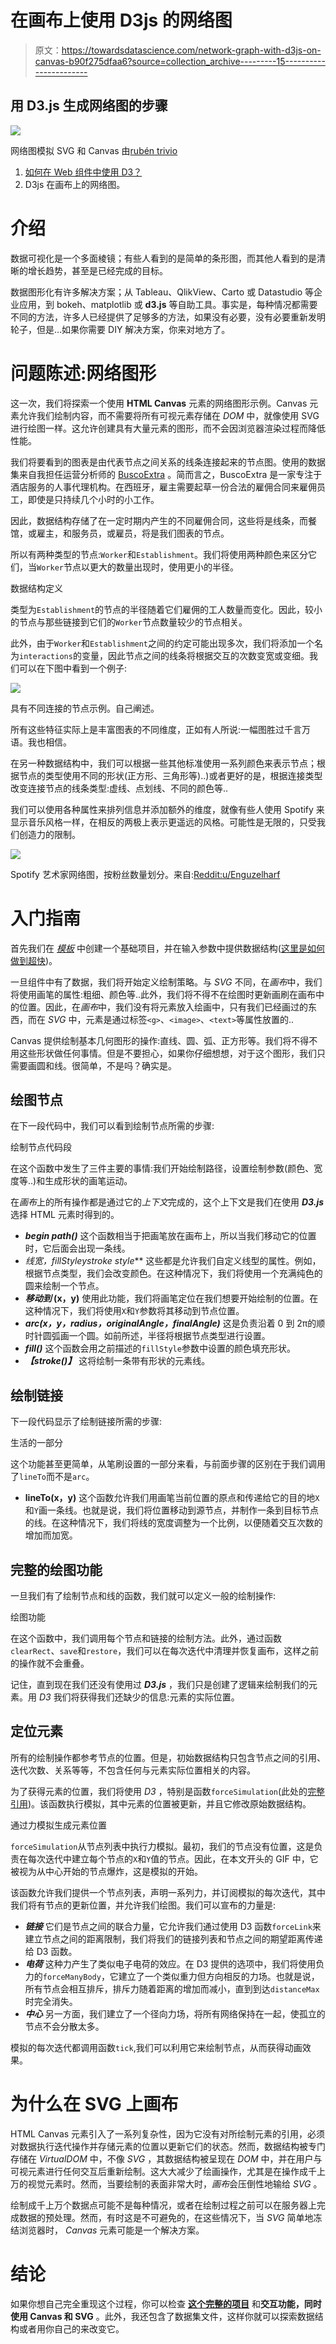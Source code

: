 # 在画布上使用 D3js 的网络图

> 原文：<https://towardsdatascience.com/network-graph-with-d3js-on-canvas-b90f275dfaa6?source=collection_archive---------15----------------------->

## 用 D3.js 生成网络图的步骤

![](img/1d382f956c1b1b7e6a9a9e533eda05de.png)

网络图模拟 SVG 和 Canvas 由[rubén trivio](https://github.com/Anexon/interactiveNetworkGraphD3Stencil)

1.  [如何在 Web 组件中使用 D3？](/how-to-use-d3js-with-webcomponents-a75ae4f980de)
2.  D3js 在画布上的网络图。

# 介绍

数据可视化是一个多面棱镜；有些人看到的是简单的条形图，而其他人看到的是清晰的增长趋势，甚至是已经完成的目标。

数据图形化有许多解决方案；从 Tableau、QlikView、Carto 或 Datastudio 等企业应用，到 bokeh、matplotlib 或 **d3.js** 等自助工具。事实是，每种情况都需要不同的方法，许多人已经提供了足够多的方法，如果没有必要，没有必要重新发明轮子，但是…如果你需要 DIY 解决方案，你来对地方了。

# 问题陈述:网络图形

这一次，我们将探索一个使用 **HTML Canvas** 元素的网络图形示例。Canvas 元素允许我们绘制内容，而不需要将所有可视元素存储在 *DOM* 中，就像使用 SVG 进行绘图一样。这允许创建具有大量元素的图形，而不会因浏览器渲染过程而降低性能。

我们将要看到的图表是由代表节点之间关系的线条连接起来的节点图。使用的数据集来自我担任运营分析师的 [BuscoExtra](https://buscoextra.es) 。简而言之，BuscoExtra 是一家专注于酒店服务的人事代理机构。在西班牙，雇主需要起草一份合法的雇佣合同来雇佣员工，即使是只持续几个小时的小工作。

因此，数据结构存储了在一定时期内产生的不同雇佣合同，这些将是线条，而餐馆，或雇主，和服务员，或雇员，将是我们图表的节点。

所以有两种类型的节点:`Worker`和`Establishment`。我们将使用两种颜色来区分它们，当`Worker`节点以更大的数量出现时，使用更小的半径。

数据结构定义

类型为`Establishment`的节点的半径随着它们雇佣的工人数量而变化。因此，较小的节点与那些链接到它们的`Worker`节点数量较少的节点相关。

此外，由于`Worker`和`Establishment`之间的约定可能出现多次，我们将添加一个名为`interactions`的变量，因此节点之间的线条将根据交互的次数变宽或变细。我们可以在下图中看到一个例子:

![](img/811f8bbd787fcdd4e1a48e49e6e864da.png)

具有不同连接的节点示例。自己阐述。

所有这些特征实际上是丰富图表的不同维度，正如有人所说:一幅图胜过千言万语。我也相信。

在另一种数据结构中，我们可以根据一些其他标准使用一系列颜色来表示节点；根据节点的类型使用不同的形状(正方形、三角形等)..)或者更好的是，根据连接类型改变连接节点的线条类型:虚线、点划线、不同的颜色等..

我们可以使用各种属性来排列信息并添加额外的维度，就像有些人使用 Spotify 来显示音乐风格一样，在相反的两极上表示更遥远的风格。可能性是无限的，只受我们创造力的限制。

![](img/5088471be70caa69dee640488714dca8.png)

Spotify 艺术家网络图，按粉丝数量划分。来自:[Reddit:](https://i.redd.it/rxbclwgstcu41.jpg)[u/Enguzelharf](https://www.reddit.com/user/Enguzelharf/)

# 入门指南

首先我们在 [*模板*](https://stenciljs.com/) 中创建一个基础项目，并在输入参数中提供数据结构([这里是如何做到超快](/how-to-use-d3js-with-webcomponents-a75ae4f980de))。

一旦组件中有了数据，我们将开始定义绘制策略。与 *SVG* 不同，在*画布*中，我们将使用画笔的属性:粗细、颜色等..此外，我们将不得不在绘图时更新画刷在画布中的位置。因此，在*画布*中，我们没有将元素放入绘画中，只有我们已经画过的东西，而在 *SVG* 中，元素是通过标签`<g>`、`<image>`、`<text>`等属性放置的..

Canvas 提供绘制基本几何图形的操作:直线、圆、弧、正方形等。我们将不得不用这些形状做任何事情。但是不要担心，如果你仔细想想，对于这个图形，我们只需要画圆和线。很简单，不是吗？确实是。

## 绘图节点

在下一段代码中，我们可以看到绘制节点所需的步骤:

绘制节点代码段

在这个函数中发生了三件主要的事情:我们开始绘制路径，设置绘制参数(颜色、宽度等..)和生成形状的画笔运动。

在*画布*上的所有操作都是通过它的*上下文*完成的，这个上下文是我们在使用 ***D3.js*** 选择 HTML 元素时得到的。

*   ***begin path()*** 这个函数相当于把画笔放在画布上，所以当我们移动它的位置时，它后面会出现一条线。
*   ***线宽*，*fillStyle*y*stroke style***
    这些都是允许我们自定义线型的属性。例如，根据节点类型，我们会改变颜色。在这种情况下，我们将使用一个充满纯色的圆来绘制一个节点。
*   ***移动到* (x，y)**
    使用此功能，我们将画笔定位在我们想要开始绘制的位置。在这种情况下，我们将使用`X`和`Y`参数将其移动到节点位置。
*   ***arc(x，y，radius，originalAngle，finalAngle)***
    这是负责沿着 0 到 2π的顺时针圆弧画一个圆。如前所述，半径将根据节点类型进行设置。
*   ***fill()***
    这个函数会用之前描述的`fillStyle`参数中设置的颜色填充形状。
*   ***【stroke()】*** 这将绘制一条带有形状的元素线。

## 绘制链接

下一段代码显示了绘制链接所需的步骤:

生活的一部分

这个功能甚至更简单，从笔刷设置的一部分来看，与前面步骤的区别在于我们调用了`lineTo`而不是`arc`。

*   **lineTo(x，y)** 这个函数允许我们用画笔当前位置的原点和传递给它的目的地`X`和`Y`画一条线。也就是说，我们将位置移动到源节点，并制作一条到目标节点的线。在这种情况下，我们将线的宽度调整为一个比例，以便随着交互次数的增加而加宽。

## 完整的绘图功能

一旦我们有了绘制节点和线的函数，我们就可以定义一般的绘制操作:

绘图功能

在这个函数中，我们调用每个节点和链接的绘制方法。此外，通过函数`clearRect`、`save`和`restore`，我们可以在每次迭代中清理并恢复画布，这样之前的操作就不会重叠。

记住，直到现在我们还没有使用过 ***D3.js*** ，我们只是创建了逻辑来绘制我们的元素。用 *D3* 我们将获得我们还缺少的信息:元素的实际位置。

## 定位元素

所有的绘制操作都参考节点的位置。但是，初始数据结构只包含节点之间的引用、迭代次数、关系等等，不包含任何与元素实际位置相关的内容。

为了获得元素的位置，我们将使用 *D3* ，特别是函数`forceSimulation`(此处的[完整引用](https://github.com/d3/d3-force))。该函数执行模拟，其中元素的位置被更新，并且它修改原始数据结构。

通过力模拟生成元素位置

`forceSimulation`从节点列表中执行力模拟。最初，我们的节点没有位置，这是负责在每次迭代中建立每个节点的`X`和`Y`值的节点。因此，在本文开头的 GIF 中，它被视为从中心开始的节点爆炸，这是模拟的开始。

该函数允许我们提供一个节点列表，声明一系列力，并订阅模拟的每次迭代，其中我们将有节点的更新位置，并允许我们绘图。我们可以宣布的力量是:

*   ***链接***
    它们是节点之间的联合力量，它允许我们通过使用 D3 函数`forceLink`来建立节点之间的距离限制，我们将我们的链接列表和节点之间的期望距离传递给 D3 函数。
*   ***电荷*** 这种力产生了类似电子电荷的效应。在 D3 提供的选项中，我们将使用负力的`forceManyBody`，它建立了一个类似重力但方向相反的力场。也就是说，所有节点会相互排斥，排斥力随着距离的增加而减小，直到到达`distanceMax`时完全消失。
*   ***中心*** 另一方面，我们建立了一个径向力场，将所有网络保持在一起，使孤立的节点不会分散太多。

模拟的每次迭代都调用函数`tick`,我们可以利用它来绘制节点，从而获得动画效果。

# 为什么在 SVG 上画布

HTML Canvas 元素引入了一系列复杂性，因为它没有对所绘制元素的引用，必须对数据执行迭代操作并存储元素的位置以更新它们的状态。然而，数据结构被专门存储在 *VirtualDOM* 中，不像 *SVG* ，其数据结构被呈现在 *DOM* 中，并在用户与可视元素进行任何交互后重新绘制。这大大减少了绘画操作，尤其是在操作成千上万的视觉元素时。然而，当要绘制的表面非常大时，*画布*会压倒性地输给 *SVG* 。

绘制成千上万个数据点可能不是每种情况，或者在绘制过程之前可以在服务器上完成数据的预处理。然而，有时这是不可避免的，在这些情况下，当 *SVG* 简单地冻结浏览器时， *Canvas* 元素可能是一个解决方案。

# 结论

如果你想自己完全重现这个过程，你可以检查 [**这个完整的项目**](https://github.com/Anexon/interactiveNetworkGraphD3Stencil) 和**交互功能，同时使用 Canvas 和 SVG** 。此外，我还包含了数据集文件，这样你就可以探索数据结构或者用你自己的来改变它。